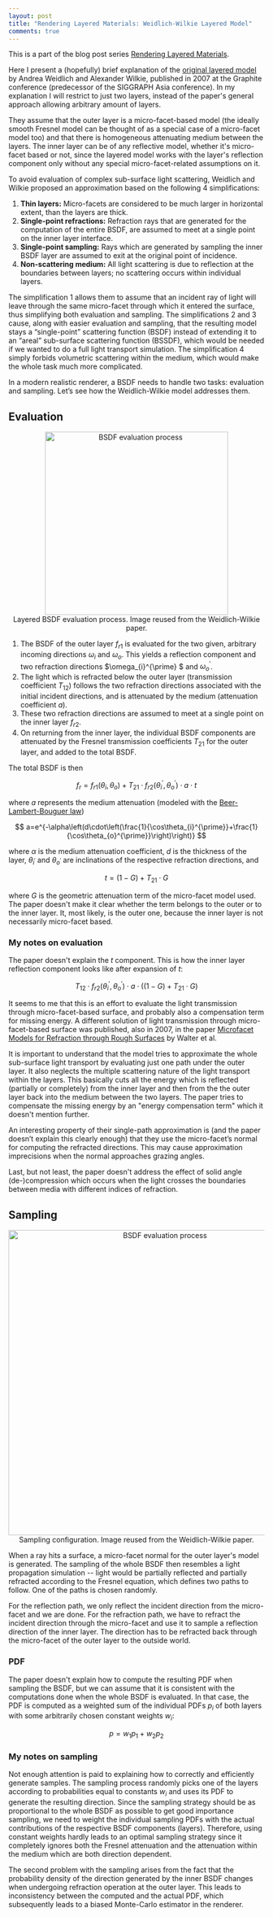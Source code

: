 ```yaml
---
layout: post
title: "Rendering Layered Materials: Weidlich-Wilkie Layered Model"
comments: true
---
```


This is a part of the blog post series [Rendering Layered Materials](2018/05/15/rendering-layered-materials.html).

Here I present a (hopefully) brief explanation of the [original layered model](https://www.cg.tuwien.ac.at/research/publications/2007/weidlich_2007_almfs/) by Andrea Weidlich and Alexander Wilkie, published in 2007 at the Graphite conference (predecessor of the SIGGRAPH Asia conference). In my explanation I will restrict to just two layers, instead of the paper's general approach allowing arbitrary amount of layers.

They assume that the outer layer is a micro-facet-based model (the ideally smooth Fresnel model can be thought of as a special case of a micro-facet model too) and that there is homogeneous attenuating medium between the layers. The inner layer can be of any reflective model, whether it's micro-facet based or not, since the layered model works with the layer's reflection component only without any special micro-facet-related assumptions on it.

To avoid evaluation of complex sub-surface light scattering, Weidlich and Wilkie proposed an approximation based on the following 4 simplifications:

1. **Thin layers:** Micro-facets are considered to be much larger in horizontal extent, than the layers are thick.
2. **Single-point refractions:** Refraction rays that are generated for the computation of the entire BSDF, are assumed to meet at a single point on the inner layer interface.
3. **Single-point sampling:** Rays which are generated by sampling the inner BSDF layer are assumed to exit at the original point of incidence.
4. **Non-scattering medium:** All light scattering is due to reflection at the boundaries between layers; no scattering occurs within individual layers.

The simplification 1 allows them to assume that an incident ray of light will leave through the same micro-facet through which it entered the surface, thus simplifying both evaluation and sampling. The simplifications 2 and 3 cause, along with easier evaluation and sampling, that the resulting model stays a “single-point” scattering function (BSDF) instead of extending it to an “areal” sub-surface scattering function (BSSDF), which would be needed if we wanted to do a full light transport simulation. The simplification 4 simply forbids volumetric scattering within the medium, which would make the whole task much more complicated.

In a modern realistic renderer, a BSDF needs to handle two tasks: evaluation and sampling. Let’s see how the Weidlich-Wilkie model addresses them.

## Evaluation

<p style="text-align: center">
   <img src="../../../images/Weidlich-Wilkie - Layers - Evaluation.svg" alt="BSDF evaluation process" width="360" /><br/>
   Layered BSDF evaluation process. Image reused from the Weidlich-Wilkie paper.
</p>

1. The BSDF of the outer layer $f_{r1}$ is evaluated for the two given, arbitrary incoming directions $\omega_{i}$ and $\omega_{o}$. This yields a reflection component and two refraction directions $\omega_{i}^{\prime} $ and $\omega_{o}^{\prime}$.
2. The light which is refracted below the outer layer (transmission coefficient $T_{12}$) follows the two refraction directions associated with the initial incident directions, and is attenuated by the medium (attenuation coefficient $a$).
3. These two refraction directions are assumed to meet at a single point on the inner layer $f_{r2}$.
4. On returning from the inner layer, the individual BSDF components are attenuated by the Fresnel transmission coefficients $T_{21}$ for the outer layer, and added to the total BSDF.

The total BSDF is then

$$
f_{r}=f_{r1}\left(\theta_{i},\theta_{o}\right)+T_{21} \cdot f_{r2}\left(\theta_{i}^{\prime},\theta_{o}^{\prime}\right)\cdot a\cdot t
$$

where $a$ represents the medium attenuation (modeled with the [Beer-Lambert-Bouguer law](https://en.wikipedia.org/wiki/Beer%E2%80%93Lambert_law))

$$
a=e^{-\alpha\left(d\cdot\left(\frac{1}{\cos\theta_{i}^{\prime}}+\frac{1}{\cos\theta_{o}^{\prime}}\right)\right)}
$$

where $\alpha$ is the medium attenuation coefficient, $d$ is the thickness of the layer, $\theta_{i^{\prime}}$ and $\theta_{o^{\prime}}$ are inclinations of the respective refraction directions, and

$$
t=\left(1-G\right)+T_{21}\cdot G
$$

where $G$ is the geometric attenuation term of the micro-facet model used. The paper doesn't make it clear whether the term belongs to the outer or to the inner layer. It, most likely, is the outer one, because the inner layer is not necessarily micro-facet based.

### My notes on evaluation

The paper doesn't explain the $t$ component. This is how the inner layer reflection component looks like after expansion of $t$:

$$
T_{12} \cdot f_{r2}\left(\theta_{i}^{\prime},\theta_{o}^{\prime}\right)\cdot a \cdot \left(\left(1-G\right)+T_{21}\cdot G\right)
$$

It seems to me that this is an effort to evaluate the light transmission through micro-facet-based surface, and probably also a compensation term for missing energy. A different solution of light transmission through micro-facet-based surface was published, also in 2007, in the paper [Microfacet Models for Refraction through Rough Surfaces](https://www.cs.cornell.edu/~srm/publications/EGSR07-btdf.html) by Walter et al.

It is important to understand that the model tries to approximate the whole sub-surface light transport by evaluating just one path under the outer layer. It also neglects the multiple scattering nature of the light transport within the layers. This basically cuts all the energy which is reflected (partially or completely) from the inner layer and then from the the outer layer back into the medium between the two layers. The paper tries to compensate the missing energy by an "energy compensation term" which it doesn't mention further.

An interesting property of their single-path approximation is (and the paper doesn’t explain this clearly enough) that they use the micro-facet’s normal for computing the refracted directions. This may cause approximation imprecisions when the normal approaches grazing angles.

Last, but not least, the paper doesn't address the effect of solid angle (de-)compression which occurs when the light crosses the boundaries between media with different indices of refraction.

## Sampling

<p style="text-align: center">
   <img src="../../../images/Weidlich-Wilkie - Layers - Assumptions - Base.svg" alt="BSDF evaluation process" width="600" /><br/>
   Sampling configuration. Image reused from the Weidlich-Wilkie paper.
</p>

When a ray hits a surface, a micro-facet normal for the outer layer's model is generated. The sampling of the whole BSDF then resembles a light propagation simulation -- light would be partially reflected and partially refracted according to the Fresnel equation, which defines two paths to follow. One of the paths is chosen randomly.

For the reflection path, we only reflect the incident direction from the micro-facet and we are done. For the refraction path, we have to refract the incident direction through the micro-facet and use it to sample a reflection direction of the inner layer. The direction has to be refracted back through the micro-facet of the outer layer to the outside world.

### PDF

The paper doesn't explain how to compute the resulting PDF when sampling the BSDF, but we can assume that it is consistent with the computations done when the whole BSDF is evaluated. In that case, the PDF is computed as a weighted sum of the individual PDFs $p_i$ of both layers with some arbitrarily chosen constant weights $w_i$:

$$
p=w_{1}p_{1} + w_{2}p_{2}
$$

### My notes on sampling

Not enough attention is paid to explaining how to correctly and efficiently generate samples. The sampling process randomly picks one of the layers according to probabilities equal to constants $w_i​$ and uses its PDF to generate the resulting direction. Since the sampling strategy should be as proportional to the whole BSDF as possible to get good importance sampling, we need to weight the individual sampling PDFs with the actual contributions of the respective BSDF components (layers). Therefore, using constant weights hardly leads to an optimal sampling strategy since it completely ignores both the Fresnel attenuation and the attenuation within the medium which are both direction dependent.

The second problem with the sampling arises from the fact that the probability density of the direction generated by the inner BSDF changes when undergoing refraction operation at the outer layer. This leads to inconsistency between the computed and the actual PDF, which subsequently leads to a biased Monte-Carlo estimator in the renderer.
